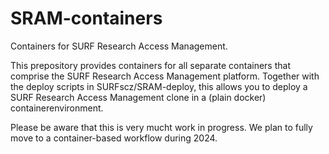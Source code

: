 # SRAM-containers
Containers for SURF Research Access Management.

This prepository provides containers for all separate containers that comprise the SURF Research Access Management platform.  Together with the deploy scripts in SURFscz/SRAM-deploy, this allows you to deploy a SURF Research Access Management clone in a (plain docker) containerenvironment.

Please be aware that this is very mucht work in progress.  We plan to fully move to a container-based workflow during 2024.
